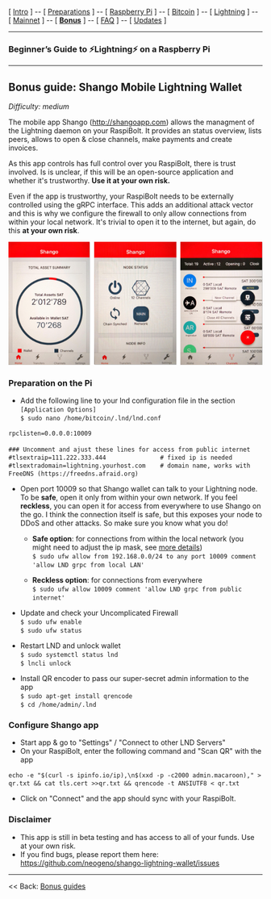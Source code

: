 [ [Intro](README.md) ] -- [ [Preparations](raspibolt_10_preparations.md) ] -- [ [Raspberry Pi](raspibolt_20_pi.md) ] -- [ [Bitcoin](raspibolt_30_bitcoin.md) ] -- [ [Lightning](raspibolt_40_lnd.md) ] -- [ [Mainnet](raspibolt_50_mainnet.md) ] -- [ [**Bonus**](raspibolt_60_bonus.md) ] -- [ [FAQ](raspibolt_faq.md) ] -- [ [Updates](raspibolt_updates.md) ]

------

### Beginner’s Guide to ️⚡Lightning️⚡ on a Raspberry Pi

------

## Bonus guide: Shango Mobile Lightning Wallet
*Difficulty: medium*

The mobile app Shango (http://shangoapp.com) allows the managment of the Lightning daemon on your RaspiBolt. It provides 
an status overview, lists peers, allows to open & close channels, make payments and create invoices.

As this app controls has full control over you RaspiBolt, there is trust involved. Is is unclear, if this will be an 
open-source application and whether it's trustworthy. **Use it at your own risk.**

Even if the app is trustworthy, your RaspiBolt needs to be externally controlled using the gRPC interface. This adds an 
additional attack vector and this is why we configure the firewall to only allow connections from within your local 
network. It's trivial to open it to the internet, but again, do this **at your own risk**.

![Shango app overview](images/60_shango.png)

### Preparation on the Pi

* Add the following line to your lnd configuration file in the section `[Application Options]`  
  `$ sudo nano /home/bitcoin/.lnd/lnd.conf`
  
```
rpclisten=0.0.0.0:10009

### Uncomment and ajust these lines for access from public internet
#tlsextraip=111.222.333.444               # fixed ip is needed
#tlsextradomain=lightning.yourhost.com    # domain name, works with FreeDNS (https://freedns.afraid.org)
``` 

* Open port 10009 so that Shango wallet can talk to your Lightning node. To be **safe**, open it only from within your own network. If you feel **reckless**, you can open it for access from everywhere to use Shango on the go. I think the connection itself is safe, but this exposes your node to DDoS and other attacks. So make sure you know what you do!  

  * **Safe option**: for connections from within the local network (you might need to adjust the ip mask, see [more details](https://github.com/Stadicus/guides/blob/shango/raspibolt/raspibolt_20_pi.md#hardening-your-pi))  
    `$ sudo ufw allow from 192.168.0.0/24 to any port 10009 comment 'allow LND grpc from local LAN'`  

  * **Reckless option**: for connections from everywhere  
    `$ sudo ufw allow 10009 comment 'allow LND grpc from public internet'`  

* Update and check your Uncomplicated Firewall  
  `$ sudo ufw enable`  
  `$ sudo ufw status`

* Restart LND and unlock wallet  
  `$ sudo systemctl status lnd`  
  `$ lncli unlock` 

* Install QR encoder to pass our super-secret admin information to the app  
  `$ sudo apt-get install qrencode`  
  `$ cd /home/admin/.lnd`  

### Configure Shango app
  
* Start app & go to "Settings" / "Connect to other LND Servers"  
* On your RaspiBolt, enter the following command and "Scan QR" with the app
```
echo -e "$(curl -s ipinfo.io/ip),\n$(xxd -p -c2000 admin.macaroon)," > qr.txt && cat tls.cert >>qr.txt && qrencode -t ANSIUTF8 < qr.txt
```
* Click on "Connect" and the app should sync with your RaspiBolt.
  
### Disclaimer
* This app is still in beta testing and has access to all of your funds. Use at your own risk.
* If you find bugs, please report them here: https://github.com/neogeno/shango-lightning-wallet/issues
  
------

<< Back: [Bonus guides](raspibolt_60_bonus.md) 
